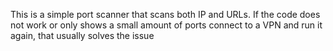 This is a simple port scanner that scans both IP and URLs.
If the code does not work or only shows a small amount of ports connect to a VPN and run it again, that usually solves the issue
